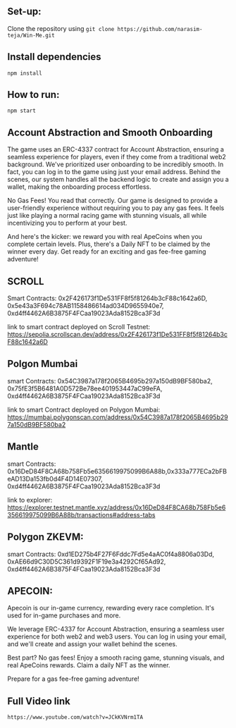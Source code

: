 ## Set-up:
Clone the repository using `git clone https://github.com/narasim-teja/Win-Me.git`

## Install dependencies
`npm install`
## How to run: 

`npm start`

## Account Abstraction and Smooth Onboarding

The game uses an ERC-4337 contract for Account Abstraction, ensuring a seamless experience for players, even if they come from a traditional web2 background. We've prioritized user onboarding to be incredibly smooth. In fact, you can log in to the game using just your email address. Behind the scenes, our system handles all the backend logic to create and assign you a wallet, making the onboarding process effortless.

No Gas Fees! You read that correctly. Our game is designed to provide a user-friendly experience without requiring you to pay any gas fees. It feels just like playing a normal racing game with stunning visuals, all while incentivizing you to perform at your best.

And here's the kicker: we reward you with real ApeCoins when you complete certain levels. Plus, there's a Daily NFT to be claimed by the winner every day. Get ready for an exciting and gas fee-free gaming adventure!


## SCROLL
Smart Contracts: 0x2F426173f1De531FF8f5f81264b3cF88c1642a6D, 0x5e43a3F694c78AB1158486614ad034D9655940e7, 0xd4ff4462A6B3875F4FCaa19023Ada8152Bca3F3d

link to smart contract deployed on Scroll Testnet: https://sepolia.scrollscan.dev/address/0x2F426173f1De531FF8f5f81264b3cF88c1642a6D

## Polgon Mumbai 
smart Contracts: 0x54C3987a178f2065B4695b297a150dB9BF580ba2, 0x75fE3f5B6481A0D572Be78ee401953447aC99eFA, 0xd4ff4462A6B3875F4FCaa19023Ada8152Bca3F3d

link to smart Contract deployed on Polygon Mumbai: https://mumbai.polygonscan.com/address/0x54C3987a178f2065B4695b297a150dB9BF580ba2




## Mantle 
smart Contracts: 0x16DeD84F8CA68b758Fb5e6356619975099B6A88b,0x333a777ECa2bFBeAD13Da153fb0d4F4D14E07307, 0xd4ff4462A6B3875F4FCaa19023Ada8152Bca3F3d

link to explorer: https://explorer.testnet.mantle.xyz/address/0x16DeD84F8CA68b758Fb5e6356619975099B6A88b/transactions#address-tabs


## Polygon ZKEVM:
smart Contracts: 0xd1ED275b4F27F6Fddc7Fd5e4aAC0f4a8806a03Dd, 0xAE66d9C30D5C361d9392F1F19e3a4292Cf65Ad92, 
0xd4ff4462A6B3875F4FCaa19023Ada8152Bca3F3d


## APECOIN:
Apecoin is our in-game currency, rewarding every race completion. It's used for in-game purchases and more.

We leverage ERC-4337 for Account Abstraction, ensuring a seamless user experience for both web2 and web3 users. You can log in using your email, and we'll create and assign your wallet behind the scenes.

Best part? No gas fees! Enjoy a smooth racing game, stunning visuals, and real ApeCoins rewards. Claim a daily NFT as the winner.

Prepare for a gas fee-free gaming adventure!



## Full Video link
`https://www.youtube.com/watch?v=JCkKVNrm1TA`




